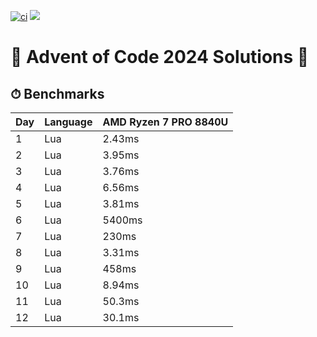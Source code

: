 [![ci](https://github.com/michaeladler/aoc-2024/actions/workflows/ci.yml/badge.svg)](https://github.com/michaeladler/aoc-2024/actions/workflows/ci.yml)
![](https://img.shields.io/badge/stars%20⭐-25-yellow)

# 🎄 Advent of Code 2024 Solutions 🎄

## ⏱ Benchmarks

| Day | Language | AMD Ryzen 7 PRO 8840U |
| --- | -------- | --------------------- |
| 1   | Lua      | 2.43ms                |
| 2   | Lua      | 3.95ms                |
| 3   | Lua      | 3.76ms                |
| 4   | Lua      | 6.56ms                |
| 5   | Lua      | 3.81ms                |
| 6   | Lua      | 5400ms                |
| 7   | Lua      | 230ms                 |
| 8   | Lua      | 3.31ms                |
| 9   | Lua      | 458ms                 |
| 10  | Lua      | 8.94ms                |
| 11  | Lua      | 50.3ms                |
| 12  | Lua      | 30.1ms                |
